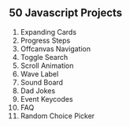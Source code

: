 ## 50 Javascript Projects

1. Expanding Cards
2. Progress Steps
3. Offcanvas Navigation
4. Toggle Search
5. Scroll Animation
6. Wave Label
7. Sound Board
8. Dad Jokes
9. Event Keycodes
10. FAQ
11. Random Choice Picker
